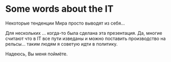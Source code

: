 # Some words about the IT #

Некоторые тенденции Мира просто выводят из себя...

Для нескольких ... когда-то была сделана эта презентация. Да, многие считают что в IT всe пути изведаны и можно поставить производство на рельсы... таким людям я советую идти в политику.

Надеюсь, Вы меня поймёте.